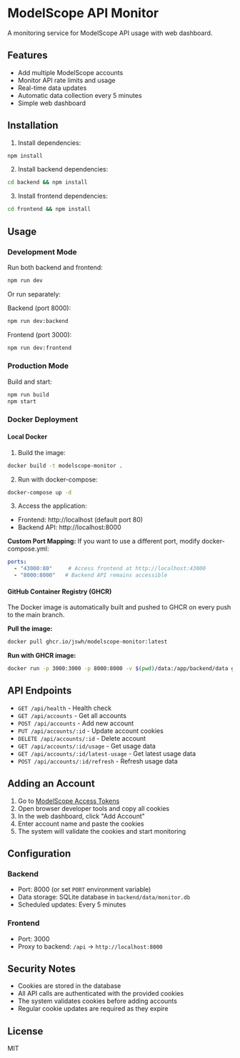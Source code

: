 # ModelScope API Monitor

A monitoring service for ModelScope API usage with web dashboard.

## Features

- Add multiple ModelScope accounts
- Monitor API rate limits and usage
- Real-time data updates
- Automatic data collection every 5 minutes
- Simple web dashboard

## Installation

1. Install dependencies:
```bash
npm install
```

2. Install backend dependencies:
```bash
cd backend && npm install
```

3. Install frontend dependencies:
```bash
cd frontend && npm install
```

## Usage

### Development Mode

Run both backend and frontend:
```bash
npm run dev
```

Or run separately:

Backend (port 8000):
```bash
npm run dev:backend
```

Frontend (port 3000):
```bash
npm run dev:frontend
```

### Production Mode

Build and start:
```bash
npm run build
npm start
```

### Docker Deployment

#### Local Docker

1. Build the image:
```bash
docker build -t modelscope-monitor .
```

2. Run with docker-compose:
```bash
docker-compose up -d
```

3. Access the application:
- Frontend: http://localhost (default port 80)
- Backend API: http://localhost:8000

**Custom Port Mapping:**
If you want to use a different port, modify docker-compose.yml:
```yaml
ports:
  - "43000:80"     # Access frontend at http://localhost:43000
  - "8000:8000"   # Backend API remains accessible
```

#### GitHub Container Registry (GHCR)

The Docker image is automatically built and pushed to GHCR on every push to the main branch.

**Pull the image:**
```bash
docker pull ghcr.io/jswh/modelscope-monitor:latest
```

**Run with GHCR image:**
```bash
docker run -p 3000:3000 -p 8000:8000 -v $(pwd)/data:/app/backend/data ghcr.io/jswh/modelscope-monitor:latest
```

## API Endpoints

- `GET /api/health` - Health check
- `GET /api/accounts` - Get all accounts
- `POST /api/accounts` - Add new account
- `PUT /api/accounts/:id` - Update account cookies
- `DELETE /api/accounts/:id` - Delete account
- `GET /api/accounts/:id/usage` - Get usage data
- `GET /api/accounts/:id/latest-usage` - Get latest usage data
- `POST /api/accounts/:id/refresh` - Refresh usage data

## Adding an Account

1. Go to [ModelScope Access Tokens](https://modelscope.cn/my/myaccesstoken)
2. Open browser developer tools and copy all cookies
3. In the web dashboard, click "Add Account"
4. Enter account name and paste the cookies
5. The system will validate the cookies and start monitoring

## Configuration

### Backend

- Port: 8000 (or set `PORT` environment variable)
- Data storage: SQLite database in `backend/data/monitor.db`
- Scheduled updates: Every 5 minutes

### Frontend

- Port: 3000
- Proxy to backend: `/api` -> `http://localhost:8000`

## Security Notes

- Cookies are stored in the database
- All API calls are authenticated with the provided cookies
- The system validates cookies before adding accounts
- Regular cookie updates are required as they expire

## License

MIT